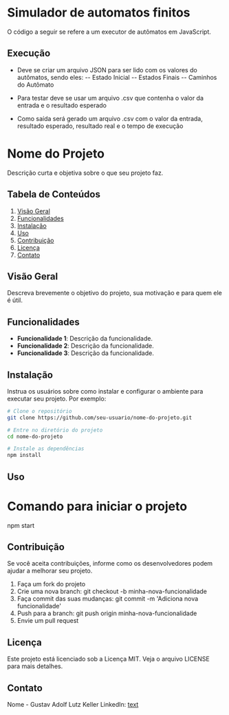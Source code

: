 
# Simulador de automatos finitos

O código a seguir se refere a um executor de autômatos em JavaScript.

## Execução

- Deve se criar um arquivo JSON para ser lido com os valores do autômatos, sendo eles:
  -- Estado Inicial
  -- Estados Finais
  -- Caminhos do Autômato


- Para testar deve se usar um arquivo .csv que contenha o valor da entrada e o resultado esperado
- Como saída será gerado um arquivo .csv com o valor da entrada, resultado esperado, resultado real e o tempo de execução


# Nome do Projeto

Descrição curta e objetiva sobre o que seu projeto faz.

## Tabela de Conteúdos

1. [Visão Geral](#visão-geral)
2. [Funcionalidades](#funcionalidades)
3. [Instalação](#instalação)
4. [Uso](#uso)
5. [Contribuição](#contribuição)
6. [Licença](#licença)
7. [Contato](#contato)

## Visão Geral

Descreva brevemente o objetivo do projeto, sua motivação e para quem ele é útil.

## Funcionalidades

- **Funcionalidade 1**: Descrição da funcionalidade.
- **Funcionalidade 2**: Descrição da funcionalidade.
- **Funcionalidade 3**: Descrição da funcionalidade.

## Instalação

Instrua os usuários sobre como instalar e configurar o ambiente para executar seu projeto. Por exemplo:

```bash
# Clone o repositório
git clone https://github.com/seu-usuario/nome-do-projeto.git

# Entre no diretório do projeto
cd nome-do-projeto

# Instale as dependências
npm install
```

## Uso

# Comando para iniciar o projeto
npm start


## Contribuição
Se você aceita contribuições, informe como os desenvolvedores podem ajudar a melhorar seu projeto.

1. Faça um fork do projeto
2. Crie uma nova branch: git checkout -b minha-nova-funcionalidade
3. Faça commit das suas mudanças: git commit -m 'Adiciona nova funcionalidade'
4. Push para a branch: git push origin minha-nova-funcionalidade
5. Envie um pull request


## Licença
Este projeto está licenciado sob a Licença MIT. Veja o arquivo LICENSE para mais detalhes.

## Contato

Nome - Gustav Adolf Lutz Keller
LinkedIn: [text](https://www.linkedin.com/in/gustav-keller-164674271/)